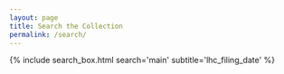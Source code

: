 ```yaml
---
layout: page
title: Search the Collection
permalink: /search/
---
```


{% include search_box.html search='main' subtitle='lhc_filing_date' %}
